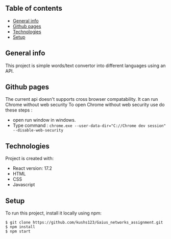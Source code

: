 ## Table of contents
* [General info](#general-info)
* [Github pages](#github-pages)
* [Technologies](#technologies)
* [Setup](#setup)


## General info
This project is simple words/text convertor into different languages using an API.



## Github pages
The current api doesn't supports cross browser compatability. It can run Chrome without web security
To open Chrome without web security use do these steps : 
* open run window in windows.
* Type command : ```chrome.exe --user-data-dir="C://Chrome dev session" --disable-web-security```



## Technologies
Project is created with:
* React version: 17.2
* HTML
* CSS
* Javascript


## Setup
To run this project, install it locally using npm:

```
$ git clone https://github.com/kushs123/Gaius_networks_assignment.git
$ npm install
$ npm start
```
